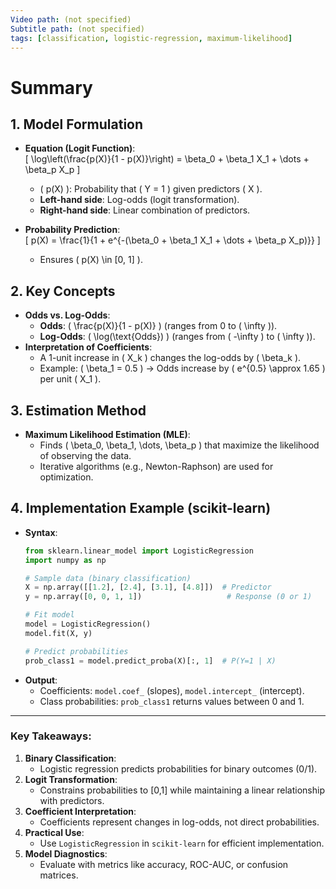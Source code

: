 ```yaml
---
Video path: (not specified)  
Subtitle path: (not specified)  
tags: [classification, logistic-regression, maximum-likelihood]  
---
```


# Summary

## 1. **Model Formulation**  
   - **Equation (Logit Function)**:  
     \[ \log\left(\frac{p(X)}{1 - p(X)}\right) = \beta_0 + \beta_1 X_1 + \dots + \beta_p X_p \]  
     - \( p(X) \): Probability that \( Y = 1 \) given predictors \( X \).  
     - **Left-hand side**: Log-odds (logit transformation).  
     - **Right-hand side**: Linear combination of predictors.  

   - **Probability Prediction**:  
     \[ p(X) = \frac{1}{1 + e^{-(\beta_0 + \beta_1 X_1 + \dots + \beta_p X_p)}} \]  
     - Ensures \( p(X) \in [0, 1] \).  

## 2. **Key Concepts**  
   - **Odds vs. Log-Odds**:  
     - **Odds**: \( \frac{p(X)}{1 - p(X)} \) (ranges from 0 to \( \infty \)).  
     - **Log-Odds**: \( \log(\text{Odds}) \) (ranges from \( -\infty \) to \( \infty \)).  
   - **Interpretation of Coefficients**:  
     - A 1-unit increase in \( X_k \) changes the log-odds by \( \beta_k \).  
     - Example: \( \beta_1 = 0.5 \) → Odds increase by \( e^{0.5} \approx 1.65 \) per unit \( X_1 \).  

## 3. **Estimation Method**  
   - **Maximum Likelihood Estimation (MLE)**:  
     - Finds \( \beta_0, \beta_1, \dots, \beta_p \) that maximize the likelihood of observing the data.  
     - Iterative algorithms (e.g., Newton-Raphson) are used for optimization.  

## 4. **Implementation Example (scikit-learn)**  
   - **Syntax**:  
     ```python  
     from sklearn.linear_model import LogisticRegression  
     import numpy as np  

     # Sample data (binary classification)  
     X = np.array([[1.2], [2.4], [3.1], [4.8]])  # Predictor  
     y = np.array([0, 0, 1, 1])                   # Response (0 or 1)  

     # Fit model  
     model = LogisticRegression()  
     model.fit(X, y)  

     # Predict probabilities  
     prob_class1 = model.predict_proba(X)[:, 1]  # P(Y=1 | X)  
     ```  
   - **Output**:  
     - Coefficients: `model.coef_` (slopes), `model.intercept_` (intercept).  
     - Class probabilities: `prob_class1` returns values between 0 and 1.  

---

### Key Takeaways:  
1. **Binary Classification**:  
   - Logistic regression predicts probabilities for binary outcomes (0/1).  
2. **Logit Transformation**:  
   - Constrains probabilities to [0,1] while maintaining a linear relationship with predictors.  
3. **Coefficient Interpretation**:  
   - Coefficients represent changes in log-odds, not direct probabilities.  
4. **Practical Use**:  
   - Use `LogisticRegression` in `scikit-learn` for efficient implementation.  
5. **Model Diagnostics**:  
   - Evaluate with metrics like accuracy, ROC-AUC, or confusion matrices.  